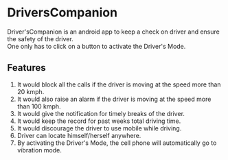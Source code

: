 # DriversCompanion

Driver'sCompanion is an android app to keep a check on driver and ensure the safety of the driver.</br>
One only has to click on a button to activate the Driver's Mode. 


## Features

1. It would block all the calls if the driver is moving at the speed more than 20 kmph.
2. It would also raise an alarm if the driver is moving at the speed more than 100 kmph.
3. It would give the notification for timely breaks of the driver.
4. It would keep the record for past weeks total driving time.
5. It would discourage the driver to use mobile while driving.
6. Driver can locate himself/herself anywhere.
7. By activating the Driver's Mode, the cell phone will automatically go to vibration mode.
